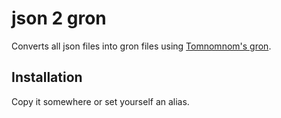 # json 2 gron

Converts all json files into gron files using [Tomnomnom's gron](https://github.com/tomnomnom/gron).

## Installation

Copy it somewhere or set yourself an alias.
